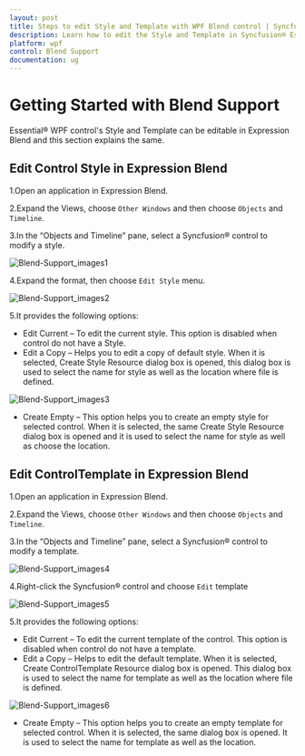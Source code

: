 ```yaml
---
layout: post
title: Steps to edit Style and Template with WPF Blend control | Syncfusion®
description: Learn how to edit the Style and Template in Syncfusion® Essential® WPF Blend Support control, its elements and more.
platform: wpf
control: Blend Support
documentation: ug
---
```


# Getting Started with Blend Support

Essential® WPF control's Style and Template can be editable in Expression Blend and this section explains the same.

## Edit Control Style in Expression Blend

1.Open an application in Expression Blend. 

2.Expand the Views, choose `Other Windows` and then choose `Objects` and `Timeline`.

3.In the “Objects and Timeline” pane, select a Syncfusion® control to modify a style.

![Blend-Support_images1](Blend-Support_images/GettingStarted_img1.jpeg)


4.Expand the format, then choose `Edit Style` menu.

![Blend-Support_images2](Blend-Support_images/GettingStarted_img2.jpeg)


5.It provides the following options:

   * Edit Current – To edit the current style. This option is disabled when control do not have a Style.
   * Edit a Copy – Helps you to edit a copy of default style. When it is selected, Create Style Resource dialog box is opened, this dialog box is used to select the name for style as well as the location where file is defined. 

![Blend-Support_images3](Blend-Support_images/GettingStarted_img3.jpeg)


   * Create Empty – This option helps you to create an empty style for selected control. When it is selected, the same Create Style Resource dialog box is opened and it is used to select the name for style as well as choose the location.

## Edit ControlTemplate in Expression Blend

1.Open an application in Expression Blend. 

2.Expand the Views, choose `Other Windows` and then choose `Objects` and `Timeline`.

3.In the “Objects and Timeline” pane, select a Syncfusion® control to modify a template.

![Blend-Support_images4](Blend-Support_images/GettingStarted_img4.jpeg)


4.Right-click the Syncfusion® control and choose `Edit` template

![Blend-Support_images5](Blend-Support_images/GettingStarted_img5.jpeg)


5.It provides the following options:

* Edit Current – To edit the current template of the control. This option is disabled when control do not have a template.
* Edit a Copy – Helps to edit the default template. When it is selected, Create ControlTemplate Resource dialog box is opened. This dialog box is used to select the name for template as well as the location where file is defined.

![Blend-Support_images6](Blend-Support_images/GettingStarted_img6.jpeg)


* Create Empty – This option helps you to create an empty template for selected control. When it is selected, the same dialog box is opened. It is used to select the name for template as well as the location.

